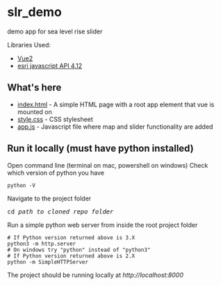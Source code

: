 # slr_demo
demo app for sea level rise slider

Libraries Used:
* [Vue2](https://vuejs.org/v2/api/)
* [esri javascript API 4.12](https://developers.arcgis.com/javascript/latest/api-reference/)

## What's here
* [index.html](index.html) - A simple HTML page with a root app element that vue is mounted on
* [style.css](style.css) - CSS stylesheet
* [app.js](app.js) - Javascript file where map and slider functionality are added

## Run it locally (must have python installed)
Open command line (terminal on mac, powershell on windows)
Check which version of python you have
```
python -V
```
Navigate to the project folder
<pre>
cd <i>path to cloned repo folder</i>
</pre>
Run a simple python web server from inside the root project folder
```
# If Python version returned above is 3.X
python3 -m http.server
# On windows try "python" instead of "python3"
# If Python version returned above is 2.X
python -m SimpleHTTPServer
```
The project should be running locally at *http://localhost:8000*
